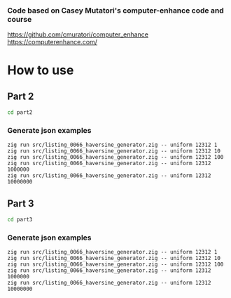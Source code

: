 ### Code based on Casey Mutatori's computer-enhance code and course 
https://github.com/cmuratori/computer_enhance
https://computerenhance.com/

# How to use

## Part 2

```bash
cd part2
```

### Generate json examples
```
zig run src/listing_0066_haversine_generator.zig -- uniform 12312 1
zig run src/listing_0066_haversine_generator.zig -- uniform 12312 10
zig run src/listing_0066_haversine_generator.zig -- uniform 12312 100
zig run src/listing_0066_haversine_generator.zig -- uniform 12312 1000000
zig run src/listing_0066_haversine_generator.zig -- uniform 12312 10000000
```


## Part 3 

```bash
cd part3
```

### Generate json examples
```
zig run src/listing_0066_haversine_generator.zig -- uniform 12312 1
zig run src/listing_0066_haversine_generator.zig -- uniform 12312 10
zig run src/listing_0066_haversine_generator.zig -- uniform 12312 100
zig run src/listing_0066_haversine_generator.zig -- uniform 12312 1000000
zig run src/listing_0066_haversine_generator.zig -- uniform 12312 10000000
```

